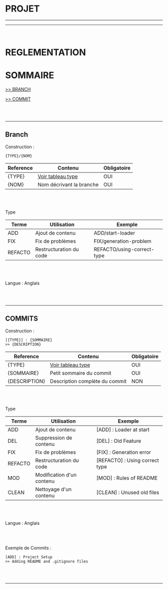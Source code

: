 # PROJET

----
----
<br>

# REGLEMENTATION

# SOMMAIRE

[>> BRANCH](#rules_branch)

[>> COMMIT](#rules_commit)

<br>
<br>

----

## Branch <a id="rules_branch"></a>

Construction :
```
{TYPE}/{NOM}
```

| Reference | Contenu | Obligatoire |
|-|-|-|
| {TYPE} | [Voir tableau type](#table_type_branch) | OUI |
| {NOM} | Nom décrivant la branche | OUI |

<br>
<br>

Type<a id="table_type_branch"></a>

| Terme | Utilisation | Exemple |
|-|-|-|
| ADD | Ajout de contenu | ADD/start-loader |
| FIX | Fix de problèmes | FIX/generation-problem |
| REFACTO | Restructuration du code | REFACTO/using-correct-type |


<br>
<br>

Langue : Anglais

<br>
<br>

----


## COMMITS <a id="rules_commit"></a>

Construction :
```
[{TYPE}] : {SOMMAIRE}
>> {DESCRIPTION}
```

| Reference | Contenu | Obligatoire |
|-|-|-|
| {TYPE} | [Voir tableau type](#table_type_commit) | OUI |
| {SOMMAIRE} | Petit sommaire du commit | OUI |
| {DESCRIPTION} | Description complète du commit | NON |

<br>
<br>

Type<a id="table_type_commit"></a>

| Terme | Utilisation | Exemple |
|-|-|-|
| ADD | Ajout de contenu | [ADD] : Loader at start |
| DEL | Suppression de contenu | [DEL] : Old Feature |
| FIX | Fix de problèmes | [FIX] : Generation error |
| REFACTO | Restructuration du code | [REFACTO] : Using correct type |
| MOD | Modification d'un contenu | [MOD] : Rules of README |
| CLEAN | Nettoyage d'un contenu | [CLEAN] : Unused old files |


<br>
<br>

Langue : Anglais

<br>
<br>


Exemple de Commits :
```
[ADD] : Project Setup
>> Adding README and .gitignore files
```

<br>
<br>

----

<br>
<br>